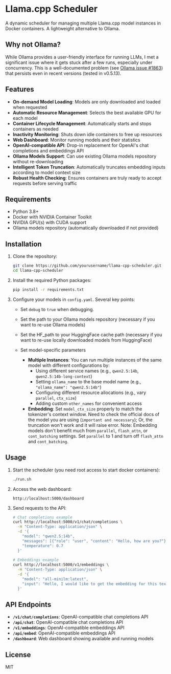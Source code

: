 # Llama.cpp Scheduler

A dynamic scheduler for managing multiple Llama.cpp model instances in Docker containers. A lightweight alternative to Ollama.

## Why not Ollama?

While Ollama provides a user-friendly interface for running LLMs, I met a significant issue where it gets stuck after a few runs, especially under concurrency. This is a well-documented problem (see [Ollama issue #1863](https://github.com/ollama/ollama/issues/1863)) that persists even in recent versions (tested in v0.5.13).

## Features

- **On-demand Model Loading**: Models are only downloaded and loaded when requested
- **Automatic Resource Management**: Selects the best available GPU for each model
- **Container Lifecycle Management**: Automatically starts and stops containers as needed
- **Inactivity Monitoring**: Shuts down idle containers to free up resources
- **Web Dashboard**: Monitor running models and their statistics
- **OpenAI-compatible API**: Drop-in replacement for OpenAI's chat completions and embeddings API
- **Ollama Models Support**: Can use existing Ollama models repository without re-downloading
- **Intelligent Token Truncation**: Automatically truncates embedding inputs according to model context size
- **Robust Health Checking**: Ensures containers are truly ready to accept requests before serving traffic

## Requirements

- Python 3.8+
- Docker with NVIDIA Container Toolkit
- NVIDIA GPU(s) with CUDA support
- Ollama models repository (automatically downloaded if not provided)

## Installation

1. Clone the repository:
   ```bash
   git clone https://github.com/yourusername/llama-cpp-scheduler.git
   cd llama-cpp-scheduler
   ```

2. Install the required Python packages:
   ```bash
   pip install -r requirements.txt
   ```

3. Configure your models in `config.yaml`. Several key points:
   - Set `debug` to `true` when debugging.
   - Set the path to your Ollama models repository (necessary if you want to re-use Ollama models)
   - Set the HF_path to your HuggingFace cache path (necessary if you want to re-use locally downloaded models from HuggingFace)
   - Set model-specific parameters

     - **Multiple Instances**: You can run multiple instances of the same model with different configurations by:
       - Using different service names (e.g., `qwen2.5:14b`, `qwen2.5:14b-long-context`)
       - Setting `ollama_name` to the base model name (e.g., `"ollama_name": "qwen2.5:14b"`)
       - Configuring different resource allocations (e.g., vary `parallel`, `ctx_size`)
       - Adding custom `other_names` for convenient access
     - **Embedding**: Set `model_ctx_size` properly to match the tokenizer's context window. Need to check the official docs of the model you are using (`important and necessary`); Or, the truncation won't work and it will raise error. Note: Embedding models don't benefit much from `parallel`, `flash_attn`, or `cont_batching` settings. Set `parallel` to 1 and turn off `flash_attn` and `cont_batching`.


## Usage

1. Start the scheduler (you need root access to start docker containers):
   ```bash
   ./run.sh
   ```

2. Access the web dashboard:
   ```
   http://localhost:5000/dashboard
   ```

3. Send requests to the API:
   ```bash
   # Chat completions example
   curl http://localhost:5000/v1/chat/completions \
     -H "Content-Type: application/json" \
     -d '{
       "model": "qwen2.5:14b",
       "messages": [{"role": "user", "content": "Hello, how are you?"}],
       "temperature": 0.7
     }'
     
   # Embeddings example
   curl http://localhost:5000/v1/embeddings \
     -H "Content-Type: application/json" \
     -d '{
       "model": "all-minilm:latest",
       "input": "Hello, I would like to get the embedding for this text"
     }'
   ```

## API Endpoints

- **`/v1/chat/completions`**: OpenAI-compatible chat completions API
- **`/api/chat`**: OpenAI-compatible chat completions API
- **`/v1/embeddings`**: OpenAI-compatible embeddings API
- **`/api/embed`**: OpenAI-compatible embeddings API
- **`/dashboard`**: Web dashboard showing available and running models

## License

MIT

